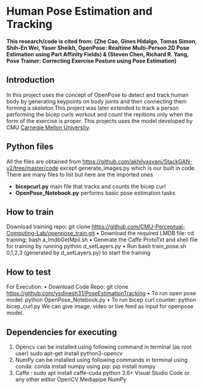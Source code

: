 # Human Pose Estimation and Tracking
**This research/code is cited from: (Zhe Cao, Gines Hidalgo, Tomas Simon, Shih-En Wei, Yaser Sheikh, OpenPose: Realtime Multi-Person 2D Pose Estimation using Part Affinity Fields) & (Steven Chen, Richard R. Yang, Pose Trainer: Correcting Exercise Posture using Pose Estimation)**

## Introduction
In this project uses the concept of OpenPose to detect and track human body by generating keypoints on body joints and then connecting them forming a skeleton.This project was later extended to track a person performing the bicep curls workout and count the repitions only when the form of the exercise is proper. This projects uses the model developed by CMU <a href = 'https://github.com/CMU-Perceptual-Computing-Lab/openpose'>Carnegie Mellon University</a>.

## Python files
All the files are obtained from https://github.com/akhilvasvani/StackGAN-v2/tree/master/code except generate_images.py which is our built in code.
There are many files to list but here are the imported ones
  - **bicepcurl.py** main file that tracks and counts the bicep curl
  - **OpenPose_Notebook.py** performs basic pose estimation tasks

## How to train
Download training repo:
git clone https://github.com/CMU-Perceptual-Computing-Lab/openpose_train.git
• Download the required LMDB file:
cd training; bash a_lmdbGetMpii.sh
• Generate the Caffe ProtoTxt and shell file for training by running
python d_setLayers.py
• Run bash train_pose.sh 0,1,2,3 (generated by d_setLayers.py) to start the training

## How to test
For Execution:
• Download Code Repo:
git clone https://github.com/ysdinesh31/PoseEstimationTracking
• To run open pose model: python OpenPose_Notebook.py
• To run bicep curl counter: python bicep_curl.py
We can give image, video or live feed as input for openpose model.

## Dependencies for executing
1) Opencv can be installed using following command in terminal (as root user)
sudo apt-get install python3-opencv
2) NumPy can be installed using following commands in terminal
using conda: conda install numpy
using pip: pip install numpy
3) Caffe : sudo apt install caffe-cuda
python 3.6+
Visual Studio Code or any other editor
OpenCV
Mediapipe 
NumPy



